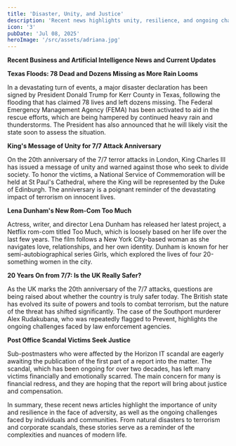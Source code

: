 ```yaml
---
title: 'Disaster, Unity, and Justice'
description: 'Recent news highlights unity, resilience, and ongoing challenges in the face of adversity, covering disasters, terrorism, and corporate scandals.'
icon: '3'
pubDate: 'Jul 08, 2025'
heroImage: '/src/assets/adriana.jpg'
---
```


**Recent Business and Artificial Intelligence News and Current Updates**

**Texas Floods: 78 Dead and Dozens Missing as More Rain Looms**

In a devastating turn of events, a major disaster declaration has been signed by President Donald Trump for Kerr County in Texas, following the flooding that has claimed 78 lives and left dozens missing. The Federal Emergency Management Agency (FEMA) has been activated to aid in the rescue efforts, which are being hampered by continued heavy rain and thunderstorms. The President has also announced that he will likely visit the state soon to assess the situation.

**King's Message of Unity for 7/7 Attack Anniversary**

On the 20th anniversary of the 7/7 terror attacks in London, King Charles III has issued a message of unity and warned against those who seek to divide society. To honor the victims, a National Service of Commemoration will be held at St Paul's Cathedral, where the King will be represented by the Duke of Edinburgh. The anniversary is a poignant reminder of the devastating impact of terrorism on innocent lives.

**Lena Dunham's New Rom-Com Too Much**

Actress, writer, and director Lena Dunham has released her latest project, a Netflix rom-com titled Too Much, which is loosely based on her life over the last few years. The film follows a New York City-based woman as she navigates love, relationships, and her own identity. Dunham is known for her semi-autobiographical series Girls, which explored the lives of four 20-something women in the city.

**20 Years On from 7/7: Is the UK Really Safer?**

As the UK marks the 20th anniversary of the 7/7 attacks, questions are being raised about whether the country is truly safer today. The British state has evolved its suite of powers and tools to combat terrorism, but the nature of the threat has shifted significantly. The case of the Southport murderer Alex Rudakubana, who was repeatedly flagged to Prevent, highlights the ongoing challenges faced by law enforcement agencies.

**Post Office Scandal Victims Seek Justice**

Sub-postmasters who were affected by the Horizon IT scandal are eagerly awaiting the publication of the first part of a report into the matter. The scandal, which has been ongoing for over two decades, has left many victims financially and emotionally scarred. The main concern for many is financial redress, and they are hoping that the report will bring about justice and compensation.

In summary, these recent news articles highlight the importance of unity and resilience in the face of adversity, as well as the ongoing challenges faced by individuals and communities. From natural disasters to terrorism and corporate scandals, these stories serve as a reminder of the complexities and nuances of modern life.
